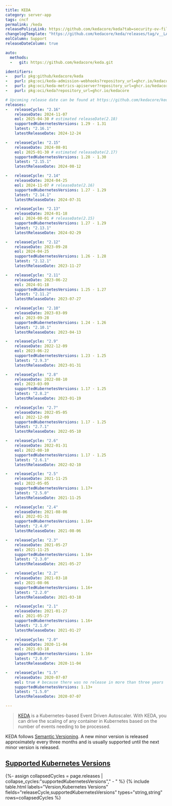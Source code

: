 ```yaml
---
title: KEDA
category: server-app
tags: cncf
permalink: /keda
releasePolicyLink: https://github.com/kedacore/keda?tab=security-ov-file#readme
changelogTemplate: "https://github.com/kedacore/keda/releases/tag/v__LATEST__"
eolColumn: Support
releaseDateColumn: true

auto:
  methods:
  -   git: https://github.com/kedacore/keda.git

identifiers:
-   purl: pkg:github/kedacore/keda
-   purl: pkg:oci/keda-admission-webhooks?repository_url=ghcr.io/kedacore
-   purl: pkg:oci/keda-metrics-apiserver?repository_url=ghcr.io/kedacore
-   purl: pkg:oci/keda?repository_url=ghcr.io/kedacore

# Upcoming release date can be found at https://github.com/kedacore/keda/blob/main/ROADMAP.md.
releases:
-   releaseCycle: "2.16"
    releaseDate: 2024-11-07
    eol: 2025-04-30 # estimated releaseDate(2.18)
    supportedKubernetesVersions: 1.29 - 1.31
    latest: "2.16.1"
    latestReleaseDate: 2024-12-24

-   releaseCycle: "2.15"
    releaseDate: 2024-08-01
    eol: 2025-01-30 # estimated releaseDate(2.17)
    supportedKubernetesVersions: 1.28 - 1.30
    latest: "2.15.1"
    latestReleaseDate: 2024-08-12

-   releaseCycle: "2.14"
    releaseDate: 2024-04-25
    eol: 2024-11-07 # releaseDate(2.16)
    supportedKubernetesVersions: 1.27 - 1.29
    latest: "2.14.1"
    latestReleaseDate: 2024-07-31

-   releaseCycle: "2.13"
    releaseDate: 2024-01-18
    eol: 2024-08-01 # releaseDate(2.15)
    supportedKubernetesVersions: 1.27 - 1.29
    latest: "2.13.1"
    latestReleaseDate: 2024-02-29

-   releaseCycle: "2.12"
    releaseDate: 2023-09-28
    eol: 2024-04-25
    supportedKubernetesVersions: 1.26 - 1.28
    latest: "2.12.1"
    latestReleaseDate: 2023-11-27

-   releaseCycle: "2.11"
    releaseDate: 2023-06-22
    eol: 2024-01-18
    supportedKubernetesVersions: 1.25 - 1.27
    latest: "2.11.2"
    latestReleaseDate: 2023-07-27

-   releaseCycle: "2.10"
    releaseDate: 2023-03-09
    eol: 2023-09-28
    supportedKubernetesVersions: 1.24 - 1.26
    latest: "2.10.1"
    latestReleaseDate: 2023-04-13

-   releaseCycle: "2.9"
    releaseDate: 2022-12-09
    eol: 2023-06-22
    supportedKubernetesVersions: 1.23 - 1.25
    latest: "2.9.3"
    latestReleaseDate: 2023-01-31

-   releaseCycle: "2.8"
    releaseDate: 2022-08-10
    eol: 2023-03-09
    supportedKubernetesVersions: 1.17 - 1.25
    latest: "2.8.2"
    latestReleaseDate: 2023-01-19

-   releaseCycle: "2.7"
    releaseDate: 2022-05-05
    eol: 2022-12-09
    supportedKubernetesVersions: 1.17 - 1.25
    latest: "2.7.1"
    latestReleaseDate: 2022-05-10

-   releaseCycle: "2.6"
    releaseDate: 2022-01-31
    eol: 2022-08-10
    supportedKubernetesVersions: 1.17 - 1.25
    latest: "2.6.1"
    latestReleaseDate: 2022-02-10

-   releaseCycle: "2.5"
    releaseDate: 2021-11-25
    eol: 2022-05-05
    supportedKubernetesVersions: 1.17+
    latest: "2.5.0"
    latestReleaseDate: 2021-11-25

-   releaseCycle: "2.4"
    releaseDate: 2021-08-06
    eol: 2022-01-31
    supportedKubernetesVersions: 1.16+
    latest: "2.4.0"
    latestReleaseDate: 2021-08-06

-   releaseCycle: "2.3"
    releaseDate: 2021-05-27
    eol: 2021-11-25
    supportedKubernetesVersions: 1.16+
    latest: "2.3.0"
    latestReleaseDate: 2021-05-27

-   releaseCycle: "2.2"
    releaseDate: 2021-03-18
    eol: 2021-08-06
    supportedKubernetesVersions: 1.16+
    latest: "2.2.0"
    latestReleaseDate: 2021-03-18

-   releaseCycle: "2.1"
    releaseDate: 2021-01-27
    eol: 2021-05-27
    supportedKubernetesVersions: 1.16+
    latest: "2.1.0"
    latestReleaseDate: 2021-01-27

-   releaseCycle: "2.0"
    releaseDate: 2020-11-04
    eol: 2021-03-18
    supportedKubernetesVersions: 1.16+
    latest: "2.0.0"
    latestReleaseDate: 2020-11-04

-   releaseCycle: "1.5"
    releaseDate: 2020-07-07
    eol: true # because there was no release in more than three years
    supportedKubernetesVersions: 1.13+
    latest: "1.5.0"
    latestReleaseDate: 2020-07-07

---
```


> [KEDA](https://keda.sh/) is a Kubernetes-based Event Driven Autoscaler. With KEDA, you can drive
> the scaling of any container in Kubernetes based on the number of events needing to be processed.

KEDA follows [Semantic Versioning](https://github.com/kedacore/governance/blob/main/RELEASES.md).
A new minor version is released approximately every three months and is usually supported until the
next minor version is released.

## [Supported Kubernetes Versions](https://keda.sh/docs/latest/operate/cluster/#kubernetes-compatibility)

{%- assign collapsedCycles = page.releases | collapse_cycles:"supportedKubernetesVersions"," - " %}
{% include table.html
labels="Version,Kubernetes Versions"
fields="releaseCycle,supportedKubernetesVersions"
types="string,string"
rows=collapsedCycles %}

